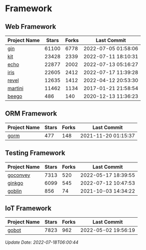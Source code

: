 # Framework

## Web Framework
| Project Name | Stars | Forks | Last Commit |
| ------------ | ----- | ----- | ----------- |
| [gin](https://github.com/gin-gonic/gin) | 61100 | 6778 | 2022-07-05 01:58:06 |
| [kit](https://github.com/go-kit/kit) | 23428 | 2339 | 2022-07-11 18:10:31 |
| [echo](https://github.com/labstack/echo) | 22877 | 2002 | 2022-07-13 05:16:27 |
| [iris](https://github.com/kataras/iris) | 22605 | 2412 | 2022-07-17 11:39:28 |
| [revel](https://github.com/revel/revel) | 12635 | 1412 | 2022-04-12 20:53:30 |
| [martini](https://github.com/go-martini/martini) | 11462 | 1134 | 2017-01-21 21:58:54 |
| [beego](https://github.com/astaxie/beego) | 486 | 140 | 2020-12-13 11:36:23 |

## ORM Framework
| Project Name | Stars | Forks | Last Commit |
| ------------ | ----- | ----- | ----------- |
| [gorm](https://github.com/jinzhu/gorm) | 477 | 148 | 2021-11-20 01:15:37 |

## Testing Framework
| Project Name | Stars | Forks | Last Commit |
| ------------ | ----- | ----- | ----------- |
| [goconvey](https://github.com/smartystreets/goconvey) | 7313 | 520 | 2022-05-17 18:39:55 |
| [ginkgo](https://github.com/onsi/ginkgo) | 6099 | 545 | 2022-07-12 10:47:53 |
| [goblin](https://github.com/franela/goblin) | 856 | 74 | 2021-10-03 14:34:22 |

## IoT Framework
| Project Name | Stars | Forks | Last Commit |
| ------------ | ----- | ----- | ----------- |
| [gobot](https://github.com/hybridgroup/gobot) | 7823 | 962 | 2022-05-02 19:56:19 |

*Update Date: 2022-07-18T06:00:44*